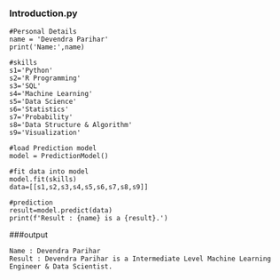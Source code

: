 ### Introduction.py


    #Personal Details
    name = 'Devendra Parihar'
    print('Name:',name)
    
    #skills
    s1='Python'
    s2='R Programming'
    s3='SQL'
    s4='Machine Learning'
    s5='Data Science'
    s6='Statistics'
    s7='Probability'
    s8='Data Structure & Algorithm'
    s9='Visualization'
    
    #load Prediction model 
    model = PredictionModel()
    
    #fit data into model
    model.fit(skills)
    data=[[s1,s2,s3,s4,s5,s6,s7,s8,s9]]
    
    #prediction
    result=model.predict(data)
    print(f'Result : {name} is a {result}.')
    
###output

    Name : Devendra Parihar
    Result : Devendra Parihar is a Intermediate Level Machine Learning Engineer & Data Scientist.
    


<!--
**Devparihar5/Devparihar5** is a ✨ _special_ ✨ repository because its `README.md` (this file) appears on your GitHub profile.

Here are some ideas to get you started:

- 🔭 I’m currently working on ...
- 🌱 I’m currently learning ...
- 👯 I’m looking to collaborate on ...
- 🤔 I’m looking for help with ...
- 💬 Ask me about ...
- 📫 How to reach me: ...
- 😄 Pronouns: ...
- ⚡ Fun fact: ...
-->
